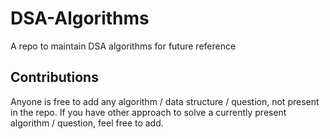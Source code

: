 # DSA-Algorithms

A repo to maintain DSA algorithms for future reference

## Contributions

Anyone is free to add any algorithm / data structure / question, not present in the repo.
If you have other approach to solve a currently present algorithm / question, feel free to add.
